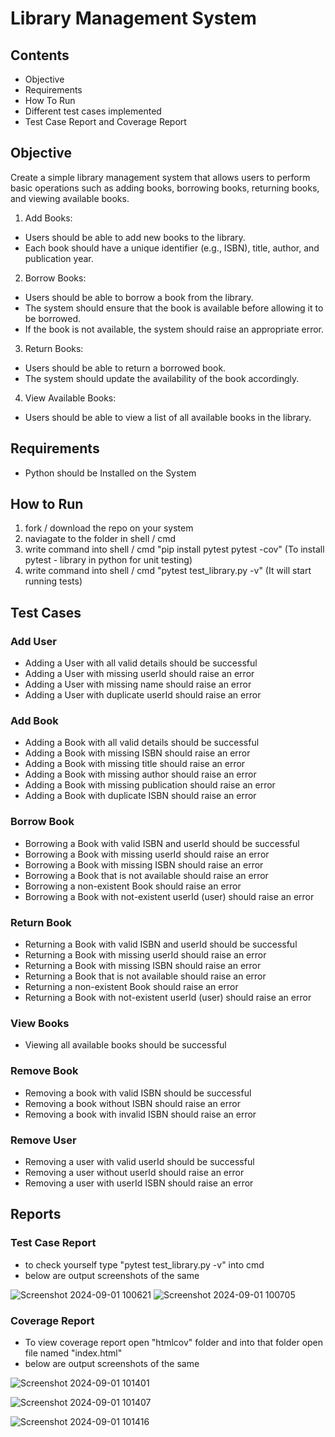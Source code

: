 # Library Management System

## Contents

- Objective
- Requirements
- How To Run
- Different test cases implemented
- Test Case Report and Coverage Report

## Objective

Create a simple library management system that allows users to perform basic operations such as adding books, borrowing books, returning books, and viewing available books.

1. Add Books:
- Users should be able to add new books to the library.
- Each book should have a unique identifier (e.g., ISBN), title, author, and publication year.

2. Borrow Books:
- Users should be able to borrow a book from the library.
- The system should ensure that the book is available before allowing it to be borrowed.
- If the book is not available, the system should raise an appropriate error.

3. Return Books:
- Users should be able to return a borrowed book.
- The system should update the availability of the book accordingly.

4. View Available Books:
- Users should be able to view a list of all available books in the library.

## Requirements

- Python should be Installed on the System

## How to Run

1. fork / download the repo on your system
2. naviagate to the folder in shell / cmd
3. write command into shell / cmd "pip install pytest pytest -cov" (To install pytest - library in python for unit testing)
4. write command into shell / cmd "pytest test_library.py -v" (It will start running tests)

## Test Cases

### Add User

- Adding a User with all valid details should be successful
- Adding a User with missing userId should raise an error
- Adding a User with missing name should raise an error
- Adding a User with duplicate userId should raise an error

### Add Book

- Adding a Book with all valid details should be successful
- Adding a Book with missing ISBN should raise an error
- Adding a Book with missing title should raise an error
- Adding a Book with missing author should raise an error
- Adding a Book with missing publication should raise an error
- Adding a Book with duplicate ISBN should raise an error

### Borrow Book

- Borrowing a Book with valid ISBN and userId should be successful
- Borrowing a Book with missing userId should raise an error
- Borrowing a Book with missing ISBN should raise an error
- Borrowing a Book that is not available should raise an error
- Borrowing a non-existent Book should raise an error
- Borrowing a Book with not-existent userId (user) should raise an error

### Return Book

- Returning a Book with valid ISBN and userId should be successful
- Returning a Book with missing userId should raise an error
- Returning a Book with missing ISBN should raise an error
- Returning a Book that is not available should raise an error
- Returning a non-existent Book should raise an error
- Returning a Book with not-existent userId (user) should raise an error

### View Books

- Viewing all available books should be successful

### Remove Book

- Removing a book with valid ISBN should be successful
- Removing a book without ISBN should raise an error
- Removing a book with invalid ISBN should raise an error

### Remove User

- Removing a user with valid userId should be successful
- Removing a user without userId should raise an error
- Removing a user with userId ISBN should raise an error

## Reports

### Test Case Report

- to check yourself type "pytest test_library.py -v" into cmd
- below are output screenshots of the same


![Screenshot 2024-09-01 100621](https://github.com/user-attachments/assets/4c31d1c8-12ce-4060-9423-d79c3899ed3b)
![Screenshot 2024-09-01 100705](https://github.com/user-attachments/assets/9e8e025c-2bdb-42a7-a196-84f86a11a3cc)


### Coverage Report

- To view coverage report open "htmlcov" folder and into that folder open file named "index.html"
- below are output screenshots of the same

![Screenshot 2024-09-01 101401](https://github.com/user-attachments/assets/c14a8065-e954-427f-b98d-4643d056d5fc)

![Screenshot 2024-09-01 101407](https://github.com/user-attachments/assets/e237b78b-9a38-4e3c-90e6-c77c1872cbcd)

![Screenshot 2024-09-01 101416](https://github.com/user-attachments/assets/f04f3f2d-3aa3-4178-ab80-5cdf052ea7d8)


